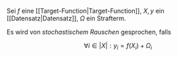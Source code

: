 Sei $f$ eine [[Target-Function|Target-Function]], $X, y$ ein [[Datensatz|Datensatz]], $\Omega$ ein Strafterm.

Es wird von *stochastischem Rauschen* gesprochen, falls

$$
	\forall i \in |X| : y_i = f(X_i) + \Omega_i
$$